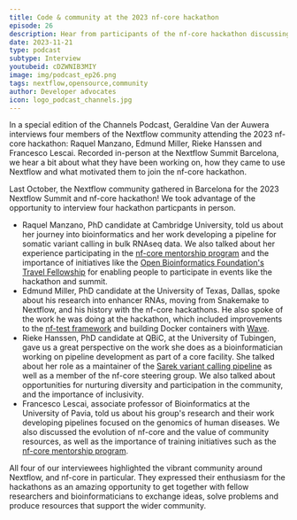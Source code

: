 ```yaml
---
title: Code & community at the 2023 nf-core hackathon
episode: 26
description: Hear from participants of the nf-core hackathon discussing their work and the value of community
date: 2023-11-21
type: podcast
subtype: Interview
youtubeid: cDZWNIB3MIY
image: img/podcast_ep26.png
tags: nextflow,opensource,community
author: Developer advocates
icon: logo_podcast_channels.jpg
---
```

In a special edition of the Channels Podcast, Geraldine Van der Auwera interviews four members of the Nextflow community attending the 2023 nf-core hackathon: Raquel Manzano, Edmund Miller, Rieke Hanssen and Francesco Lescai. Recorded in-person at the Nextflow Summit Barcelona, we hear a bit about what they have been working on, how they came to use Nextflow and what motivated them to join the nf-core hackathon.

<!-- end-archive-description -->

Last October, the Nextflow community gathered in Barcelona for the 2023 Nextflow Summit and nf-core hackathon! We took advantage of the opportunity to interview four hackathon particpants in person.

- Raquel Manzano, PhD candidate at Cambridge University, told us about her journey into bioinformatics and her work developing a pipeline for somatic variant calling in bulk RNAseq data. We also talked about her experience participating in the [nf-core mentorship program](https://nf-co.re/mentorships) and the importance of initiatives like the [Open Bioinformatics Foundation's Travel Fellowship](https://www.open-bio.org/category/travel-fellowship/) for enabling people to participate in events like the hackathon and summit.
- Edmund Miller, PhD candidate at the University of Texas, Dallas, spoke about his research into enhancer RNAs, moving from Snakemake to Nextflow, and his history with the nf-core hackathons. He also spoke of the work he was doing at the hackathon, which included improvements to the [nf-test framework](https://code.askimed.com/nf-test/) and building Docker containers with [Wave](https://seqera.io/wave/).
- Rieke Hanssen, PhD candidate at QBiC, at the University of Tubingen, gave us a great perspective on the work she does as a bioinformatician working on pipeline development as part of a core facility. She talked about her role as a maintainer of the [Sarek variant calling pipeline](https://github.com/nf-core/sarek) as well as a member of the nf-core steering group. We also talked about opportunities for nurturing diversity and participation in the community, and the importance of inclusivity.
- Francesco Lescai, associate professor of Bioinformatics at the University of Pavia, told us about his group's research and their work developing pipelines focused on the genomics of human diseases. We also discussed the evolution of nf-core and the value of community resources, as well as the importance of training initiatives such as the [nf-core mentorship program](https://nf-co.re/mentorships).

All four of our interviewees highlighted the vibrant community around Nextflow, and nf-core in particular. They expressed their enthusiasm for the hackathons as an amazing opportunity to get together with fellow researchers and bioinformaticians to exchange ideas, solve problems and produce resources that support the wider community.
